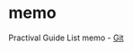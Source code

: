# memo

Practival Guide
List memo - [Git](https://github.com/Amauryh24/Project-Memo/blob/master/memos/git.md)
